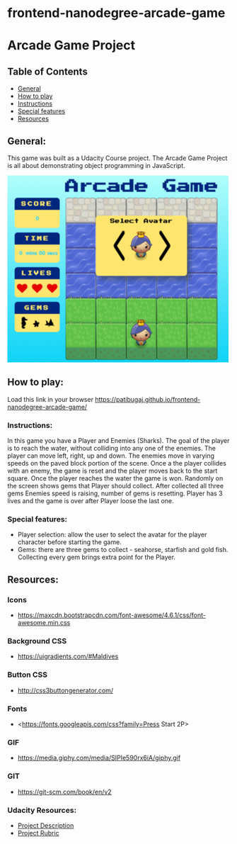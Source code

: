 frontend-nanodegree-arcade-game
===============================

# Arcade Game Project

## Table of Contents

* [General](#general)
* [How to play](#how-to-play)
* [Instructions](#instructions)
* [Special features](#special-features)
* [Resources](#resources)

## General:

This game was built as a Udacity Course project. The Arcade Game Project is all about demonstrating object programming in JavaScript.

![Game Screen](images/screen.png "screen")

## How to play:

Load this link in your browser https://patibugaj.github.io/frontend-nanodegree-arcade-game/

### Instructions:

In this game you have a Player and Enemies (Sharks). The goal of the player is to reach the water, without colliding into any one of the enemies. The player can move left, right, up and down. The enemies move in varying speeds on the paved block portion of the scene. Once a the player collides with an enemy, the game is reset and the player moves back to the start square. Once the player reaches the water the game is won.
Randomly on the screen shows gems that Player should collect. After collected all three gems Enemies speed is raising, number of gems is resetting.
Player has 3 lives and the game is over after Player loose the last one.

### Special features:

- Player selection: allow the user to select the avatar for the player character before starting the game.
- Gems: there are three gems to collect - seahorse, starfish and gold fish. Collecting every gem brings extra point for the Player.

## Resources:

### Icons

- <https://maxcdn.bootstrapcdn.com/font-awesome/4.6.1/css/font-awesome.min.css>

### Background CSS

- <https://uigradients.com/#Maldives>

### Button CSS

- <http://css3buttongenerator.com/>

### Fonts

- <https://fonts.googleapis.com/css?family=Press Start 2P>

### GIF

- <https://media.giphy.com/media/SIPIe590rx6iA/giphy.gif>

### GIT

- <https://git-scm.com/book/en/v2>

### Udacity Resources:

- [Project Description](https://docs.google.com/document/d/1v01aScPjSWCCWQLIpFqvg3-vXLH2e8_SZQKC8jNO0Dc/pub?embedded=true)
- [Project Rubric](https://review.udacity.com/#!/projects/2696458597/rubric)
